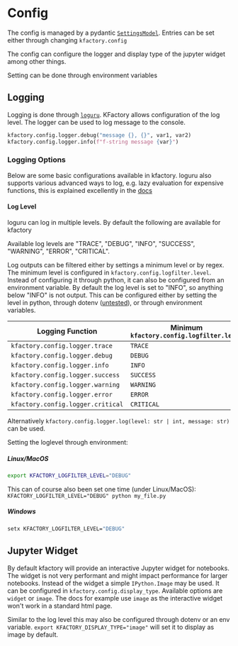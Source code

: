 # Config

The config is managed by a pydantic [`SettingsModel`](https://docs.pydantic.dev/latest/usage/settings/). Entries can be set either through changing `kfactory.config`

The config can configure the logger and display type of the jupyter widget among other things.

Setting can be done through environment variables


## Logging

Logging is done through [`loguru`](https://github.com/Delgan/loguru). KFactory allows configuration of the log level.
The logger can be used to log message to the console.

```python
kfactory.config.logger.debug("message {}, {}", var1, var2)
kfactory.config.logger.info(f"f-string message {var}")
```

### Logging Options

Below are some basic configurations available in kfactory. loguru also supports various
advanced ways to log, e.g. lazy evaluation for expensive functions, this is explained excellently in the
[docs](https://loguru.readthedocs.io/en/stable/overview.html#take-the-tour)


#### Log Level

loguru can log in multiple levels. By default the following are available for kfactory

Available log levels are "TRACE", "DEBUG", "INFO", "SUCCESS", "WARNING", "ERROR", "CRITICAL".

Log outputs can be filtered either by settings a minimum level or by regex. The minimum level is configured in `kfactory.config.logfilter.level`.
Instead of configuring it through python, it can also be configured from an environment variable. By default the log level is set to "INFO",
so anything below "INFO" is not output. This can be configured either by setting the level in python, through dotenv
([untested](https://docs.pydantic.dev/latest/usage/settings/#dotenv-env-support)), or through environment variables.

| Logging Function                  | Minimum `kfactory.config.logfilter.level` |
|-----------------------------------|-------------------------------------------|
| `kfactory.config.logger.trace`    | `TRACE`                                   |
| `kfactory.config.logger.debug`    | `DEBUG`                                   |
| `kfactory.config.logger.info`     | `INFO`                                    |
| `kfactory.config.logger.success`  | `SUCCESS`                                 |
| `kfactory.config.logger.warning`  | `WARNING`                                 |
| `kfactory.config.logger.error`    | `ERROR`                                   |
| `kfactory.config.logger.critical` | `CRITICAL`                                |

Alternatively `kfactory.config.logger.log(level: str | int, message: str)` can be used.

Setting the loglevel through environment:

##### Linux/MacOS

```bash
export KFACTORY_LOGFILTER_LEVEL="DEBUG"
```

This can of course also been set one time (under Linux/MacOS): `KFACTORY_LOGFILTER_LEVEL="DEBUG" python my_file.py`

##### Windows

```cmd
setx KFACTORY_LOGFILTER_LEVEL="DEBUG"
```

## Jupyter Widget

By default kfactory will provide an interactive Jupyter widget for notebooks. The widget is not very performant and might impact performance for larger
notebooks. Instead of the widget a simple `IPython.Image` may be used. It can be configured in `kfactory.config.display_type`. Available options are
`widget` or `image`. The docs for example use `image` as the interactive widget won't work in a standard html page.

Similar to the log level this may also be configured through dotenv or an env variable.
`export KFACTORY_DISPLAY_TYPE="image"` will set it to display as image by default.
